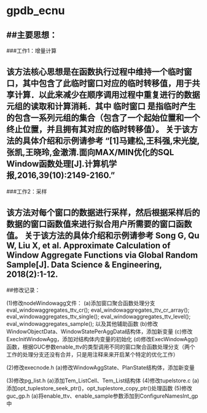 # gpdb_ecnu
##主要思想：
--------------------------
###工作1：增量计算

该方法核心思想是在函数执行过程中维持一个临时窗口，其中包含了此临时窗口对应的临时转移值，用于共享计算．以此来减少在顺序调用过程中重复进行的数据元组的读取和计算消耗．其中 临时窗口 是指临时产生的包含一系列元组的集合（包含了一个起始位置和一个终止位置，并且拥有其对应的临时转移值）。
关于该方法的具体介绍和示例请参考
“[1]马建松,王科强,宋光旋,张凯,王晓玲,金澈清.面向MAX/MIN优化的SQL Window函数处理[J].计算机学报,2016,39(10):2149-2160.”
--------------------------
###工作2：采样

该方法对每个窗口的数据进行采样，然后根据采样后的数据的窗口函数值来进行拟合用户所需要的窗口函数值。
关于该方法的具体介绍和示例请参考
Song G, Qu W, Liu X, et al. Approximate Calculation of Window Aggregate Functions via Global Random Sample[J]. Data Science & Engineering, 2018(2):1-12.
-------------------------------------
##修改记录：

(1)修改nodeWindowagg文件：
	(a)添加窗口聚合函数处理分支
		eval_windowaggregates_ttv_cr();
		eval_windowaggregates_ttv_cr_array();
		eval_windowaggregates_ttv_single();
		eval_windowaggregates_ttv_level();
		eval_windowaggregates_sample();
		以及其他辅助函数
	(b)修改WindowObjectData、WindowStatePerAggData结构体，添加新变量
	(c)修改ExecInitWindowAgg，添加对结构体内变量的初始化
	(d)修改ExecWindowAgg()函数，根据GUC参数enable_ttv的类型调用不同的窗口聚合函数处理分支（两个工作的处理分支还没有合并，只是用注释来来开启某个特定的优化工作）

	
(2)修改execnode.h
	(a)修改WindowAggState、PlanState结构体，添加新变量
	
(3)修改pg_list.h 
	(a)添加Tem_ListCell、Tem_List结构体
(4)修改tupelstore.c
	(a)添加opt_tuplestore_seek_ptr()，opt_tuplestore_copy_ptr()处理函数
(5)修改guc_gp.h
	(a)将enable_ttv、enable_sample参数添加到ConfigureNamesInt_gp中
